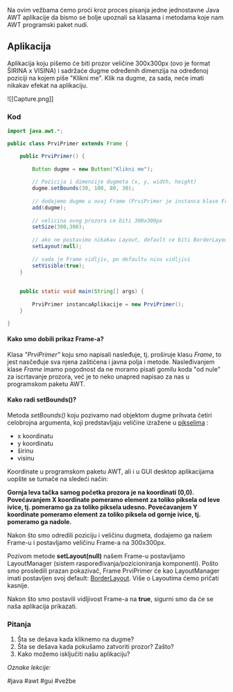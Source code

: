 
Na ovim vežbama ćemo proći kroz proces pisanja jedne jednostavne Java AWT aplikacije da bismo se bolje upoznali sa klasama i metodama koje nam AWT programski paket nudi.


## Aplikacija

Aplikacija koju pišemo će biti prozor veličine 300x300px (ovo je format ŠIRINA x VISINA) i sadržaće dugme određenih dimenzija na određenoj poziciji na kojem piše "Klikni me". Klik na dugme, za sada, neće imati nikakav efekat na aplikaciju.

![[Capture.png]]

### Kod

```java
import java.awt.*;

public class PrviPrimer extends Frame {

	public PrviPrimer() {
		
		Button dugme = new Button("Klikni me");
		
		// Pozicija i dimenzije dugmeta (x, y, width, height)
		dugme.setBounds(30, 100, 80, 30); 
		
		// dodajemo dugme u ovaj Frame (PrviPrimer je instanca klase Frame)
		add(dugme); 
		
		// velicina ovog prozora ce biti 300x300px
		setSize(300,300); 
		
		// ako ne postavimo nikakav Layout, default ce biti BorderLayout
		setLayout(null); 
		
		// sada je Frame vidljiv, po defaultu nisu vidljivi
		setVisible(true); 
	}
	
	
	public static void main(String[] args) { 
			
		PrviPrimer instancaAplikacije = new PrviPrimer();
	}

}

```

#### Kako smo dobili prikaz Frame-a?

Klasa *"PrviPrimer"* koju smo napisali  nasleđuje, tj. proširuje klasu *Frame*, to jest nasčeđuje sva njena zaštićena i javna polja i metode.
Nasleđivanjem klase *Frame* imamo pogodnost da ne moramo pisati gomilu koda "od nule" za iscrtavanje prozora, već je to neko unapred napisao za nas u programskom paketu AWT.

#### Kako radi setBounds()?

Metoda *setBounds()* koju pozivamo nad objektom dugme prihvata četiri celobrojna argumenta, koji predstavljaju veličine izražene u [pikselima](https://sr.wikipedia.org/sr/%D0%9F%D0%B8%D0%BA%D1%81%D0%B5%D0%BB) : 

- x koordinatu
- y koordinatu
- širinu
- visinu

Koordinate u programskom paketu AWT, ali i u GUI desktop aplikacijama uopšte se tumače na sledeći način:

**Gornja leva tačka samog početka prozora je na koordinati (0,0). 
Povećavanjem X koordinate pomeramo element za toliko piksela od leve ivice, tj. pomeramo ga za toliko piksela udesno.
Povećavanjem Y koordinate pomeramo element za toliko piksela od gornje ivice, tj. pomeramo ga nadole.**

Nakon što smo odredili poziciju i veličinu dugmeta, dodajemo ga našem Frame-u i postavljamo veličinu Frame-a na 300x300px.

Pozivom metode **setLayout(null)** našem Frame-u postavljamo LayoutManager (sistem raspoređivanja/pozicioniranja komponenti).
Pošto smo prosledili prazan pokazivač, Frame PrviPrimer će kao LayoutManager imati postavljen svoj default: [BorderLayout](https://docs.oracle.com/javase%2F7%2Fdocs%2Fapi%2F%2F/java/awt/BorderLayout.html).
Više o Layoutima ćemo pričati kasnije.

Nakon što smo postavili vidljivost Frame-a na **true**, sigurni smo da će se naša aplikacija prikazati.


### Pitanja

1. Šta se dešava kada kliknemo na dugme?
2. Šta se dešava kada pokušamo zatvoriti prozor? Zašto?
3. Kako možemo isključiti našu aplikaciju?

*Oznake lekcije:*

#java #awt #gui #vežbe 



